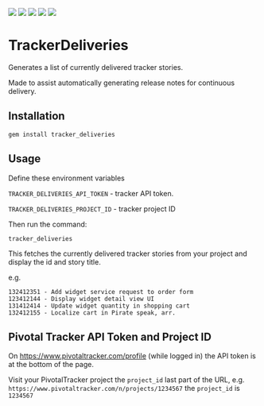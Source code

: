 ![](https://img.shields.io/github/issues/badges/ocodo/tracker_deliveries.svg)
![](https://img.shields.io/github/issues-pr/ocodo/tracker_deliveries.svg)
![](https://img.shields.io/github/license/ocodo/tracker_deliveries.svg)
![](https://img.shields.io/gem/v/tracker_deliveries.svg)
![](https://img.shields.io/circleci/project/github/ocodo/tracker_deliveries/master.svg)

# TrackerDeliveries

Generates a list of currently delivered tracker stories.

Made to assist automatically generating release notes
for continuous delivery.

## Installation

```
gem install tracker_deliveries
```

## Usage

Define these environment variables

`TRACKER_DELIVERIES_API_TOKEN` - tracker API token.

`TRACKER_DELIVERIES_PROJECT_ID` - tracker project ID

Then run the command:

```
tracker_deliveries
```

This fetches the currently delivered tracker stories from your project
and display the id and story title.

e.g.

```
132412351 - Add widget service request to order form
123412144 - Display widget detail view UI
131412414 - Update widget quantity in shopping cart
132412155 - Localize cart in Pirate speak, arr.
```

## Pivotal Tracker API Token and Project ID

On https://www.pivotaltracker.com/profile (while logged in) the API
token is at the bottom of the page.

Visit your PivotalTracker project the `project_id` last part of
the URL, e.g. `https://www.pivotaltracker.com/n/projects/1234567` the
`project_id` is `1234567`
